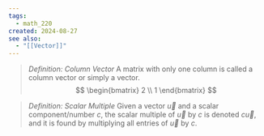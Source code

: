 ```yaml
---
tags:
  - math_220
created: 2024-08-27
see also:
  - "[[Vector]]"
---
```


> *Definition: Column Vector*
> A matrix with only one column is called a column vector or simply a vector.
> $$ \begin{bmatrix} 2 \\ 1 \end{bmatrix} $$

> *Definition: Scalar Multiple*
> Given a vector $\vec u$ and a scalar component/number $c$, the scalar multiple of $\vec u$ by $c$ is denoted $c \vec u$, and it is found by multiplying all entries of $\vec u$ by $c$.